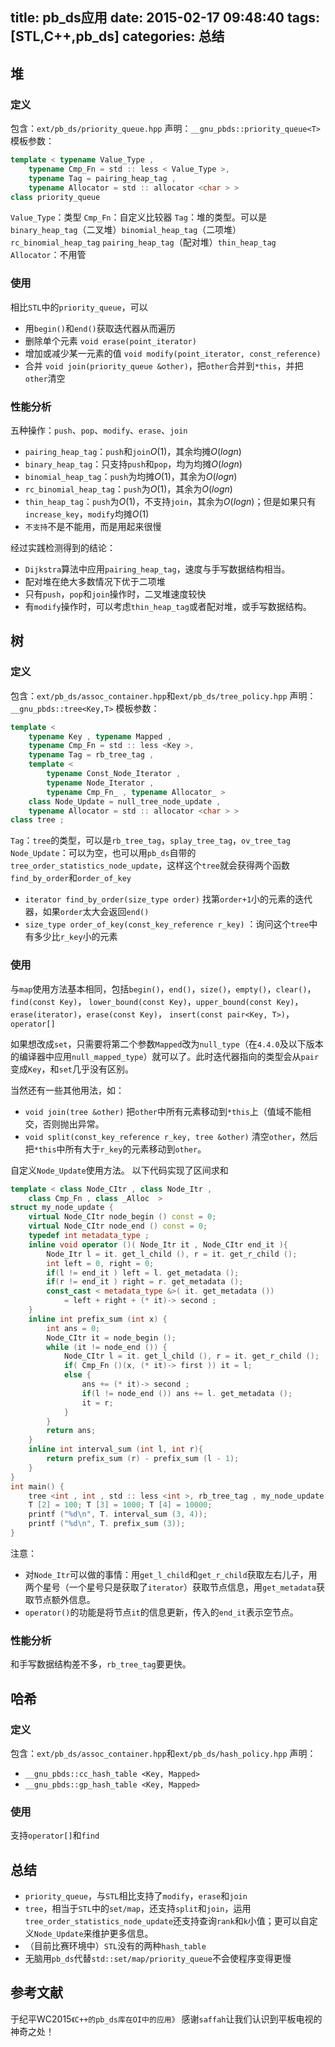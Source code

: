title: pb_ds应用
date: 2015-02-17 09:48:40
tags: [STL,C++,pb_ds]
categories: 总结
---
<!--more-->
## 堆

### 定义
包含：`ext/pb_ds/priority_queue.hpp`
声明：`__gnu_pbds::priority_queue<T>`
模板参数：
```c++
template < typename Value_Type ,
	typename Cmp_Fn = std :: less < Value_Type >,
	typename Tag = pairing_heap_tag ,
	typename Allocator = std :: allocator <char > >
class priority_queue
```
`Value_Type`：类型
`Cmp_Fn`：自定义比较器
`Tag`：堆的类型。可以是`binary_heap_tag`（二叉堆）`binomial_heap_tag`（二项堆）`rc_binomial_heap_tag` `pairing_heap_tag`（配对堆）`thin_heap_tag`
`Allocator`：不用管

### 使用
相比`STL`中的`priority_queue`，可以
- 用`begin()`和`end()`获取迭代器从而遍历
- 删除单个元素 `void erase(point_iterator)`
- 增加或减少某一元素的值 `void modify(point_iterator, const_reference)`
- 合并 `void join(priority_queue &other)`，把`other`合并到`*this`，并把`other`清空

### 性能分析
五种操作：`push`、`pop`、`modify`、`erase`、`join`
- `pairing_heap_tag`：`push`和`join`$O(1)$，其余均摊$O(logn)$
- `binary_heap_tag`：只支持`push`和`pop`，均为均摊$O(logn)$
- `binomial_heap_tag`：`push`为均摊$O(1)$，其余为$O(logn)$
- `rc_binomial_heap_tag`：`push`为$O(1)$，其余为$O(logn)$
- `thin_heap_tag`：`push`为$O(1)$，不支持`join`，其余为$O(logn)$；但是如果只有`increase_key`，`modify`均摊$O(1)$
- `不支持`不是不能用，而是用起来很慢

经过实践检测得到的结论：
- `Dijkstra`算法中应用`pairing_heap_tag`，速度与手写数据结构相当。
- 配对堆在绝大多数情况下优于二项堆
- 只有`push`，`pop`和`join`操作时，二叉堆速度较快
- 有`modify`操作时，可以考虑`thin_heap_tag`或者配对堆，或手写数据结构。

## 树
### 定义
包含：`ext/pb_ds/assoc_container.hpp`和`ext/pb_ds/tree_policy.hpp`
声明：`__gnu_pbds::tree<Key,T>`
模板参数：
```c++
template <
	typename Key , typename Mapped ,
	typename Cmp_Fn = std :: less <Key >,
	typename Tag = rb_tree_tag ,
	template <
		typename Const_Node_Iterator ,
		typename Node_Iterator ,
		typename Cmp_Fn_ , typename Allocator_ >
	class Node_Update = null_tree_node_update ,
	typename Allocator = std :: allocator <char > >
class tree ;
```
`Tag`：`tree`的类型，可以是`rb_tree_tag`，`splay_tree_tag`，`ov_tree_tag`
`Node_Update`：可以为空，也可以用`pb_ds`自带的`tree_order_statistics_node_update`，这样这个`tree`就会获得两个函数`find_by_order`和`order_of_key`
- `iterator find_by_order(size_type order)` 找第`order+1`小的元素的迭代器，如果`order`太大会返回`end()`
- `size_type order_of_key(const_key_reference r_key)` ：询问这个`tree`中有多少比`r_key`小的元素

### 使用
与`map`使用方法基本相同，包括`begin()`，`end()`，`size()`，`empty()`，`clear()`，`find(const Key)`，
`lower_bound(const Key)`，`upper_bound(const Key)`，`erase(iterator)`，`erase(const Key)`，
`insert(const pair<Key, T>)`，`operator[]`

如果想改成`set`，只需要将第二个参数`Mapped`改为`null_type`（在`4.4.0`及以下版本的编译器中应用`null_mapped_type`）就可以了。此时迭代器指向的类型会从`pair`变成`Key`，和`set`几乎没有区别。

当然还有一些其他用法，如：
- `void join(tree &other)` 把`other`中所有元素移动到`*this`上（值域不能相交，否则抛出异常。
- `void split(const_key_reference r_key, tree &other)` 清空`other`，然后把`*this`中所有大于`r_key`的元素移动到`other`。

自定义`Node_Update`使用方法。
以下代码实现了区间求和
```c++
template < class Node_CItr , class Node_Itr ,
	class Cmp_Fn , class _Alloc	 >
struct my_node_update {
	virtual Node_CItr node_begin () const = 0;
	virtual Node_CItr node_end () const = 0;
	typedef int metadata_type ;
	inline void operator ()( Node_Itr it , Node_CItr end_it ){
		Node_Itr l = it. get_l_child (), r = it. get_r_child ();
		int left = 0, right = 0;
		if(l != end_it ) left = l. get_metadata ();
		if(r != end_it ) right = r. get_metadata ();
		const_cast < metadata_type &>( it. get_metadata ())
			= left + right + (* it)-> second ;
	}
	inline int prefix_sum (int x) {
		int ans = 0;
		Node_CItr it = node_begin ();
		while (it != node_end ()) {
			Node_CItr l = it. get_l_child (), r = it. get_r_child ();
			if( Cmp_Fn ()(x, (* it)-> first )) it = l;
			else {
				ans += (* it)-> second ;
				if(l != node_end ()) ans += l. get_metadata ();
				it = r;
			}
		}
		return ans;
	}
	inline int interval_sum (int l, int r){
		return prefix_sum (r) - prefix_sum (l - 1);
	}
}
int main() {
	tree <int , int , std :: less <int >, rb_tree_tag , my_node_update > T;
	T [2] = 100; T [3] = 1000; T [4] = 10000;
	printf ("%d\n", T. interval_sum (3, 4));
	printf ("%d\n", T. prefix_sum (3));
}
```
注意：
- 对`Node_Itr`可以做的事情：用`get_l_child`和`get_r_child`获取左右儿子，用两个星号（一个星号只是获取了`iterator`）获取节点信息，用`get_metadata`获取节点额外信息。
- `operator()`的功能是将节点`it`的信息更新，传入的`end_it`表示空节点。

### 性能分析
和手写数据结构差不多，`rb_tree_tag`要更快。

## 哈希
### 定义
包含：`ext/pb_ds/assoc_container.hpp`和`ext/pb_ds/hash_policy.hpp`
声明：
- `__gnu_pbds::cc_hash_table <Key, Mapped>`
- `__gnu_pbds::gp_hash_table <Key, Mapped>`

### 使用
支持`operator[]`和`find`

## 总结
- `priority_queue`，与`STL`相比支持了`modify`，`erase`和`join`
- `tree`，相当于`STL`中的`set/map`，还支持`split`和`join`，运用`tree_order_statistics_node_update`还支持查询`rank`和`k`小值；更可以自定义`Node_Update`来维护更多信息。
- （目前比赛环境中）`STL`没有的两种`hash_table`
- 无脑用`pb_ds`代替`std::set/map/priority_queue`不会使程序变得更慢

## 参考文献

于纪平WC2015`《C++的pb_ds库在OI中的应用》`
感谢`saffah`让我们认识到平板电视的神奇之处！